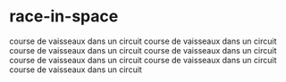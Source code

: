 # race-in-space

course de vaisseaux dans un circuit
course de vaisseaux dans un circuit
course de vaisseaux dans un circuit
course de vaisseaux dans un circuit
course de vaisseaux dans un circuit
course de vaisseaux dans un circuit
course de vaisseaux dans un circuit
